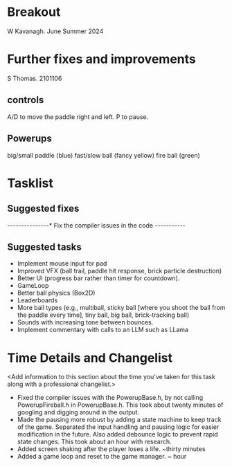 # Breakout

W Kavanagh. June Summer 2024

# Further fixes and improvements
S Thomas. 2101106

## controls

A/D to move the paddle right and left.
P to pause.

## Powerups

big/small paddle (blue)
fast/slow ball (fancy yellow)
fire ball (green)

# Tasklist

## Suggested fixes

---------------* Fix the compiler issues in the code -----------

## Suggested tasks

* Implement mouse input for pad
* Improved VFX (ball trail, paddle hit response, brick particle destruction)
* Better UI (progress bar rather than timer for countdown).
* GameLoop
* Better ball physics (Box2D)
* Leaderboards
* More ball types (e.g., multiball, sticky ball [where you shoot the ball from the paddle every time], tiny ball, big ball, brick-tracking ball)
* Sounds with increasing tone between bounces.
* Implement commentary with calls to an LLM such as LLama

# Time Details and Changelist
<Add information to this section about the time you've taken for this task along with a professional changelist.>

* Fixed the compiler issues with the PowerupBase.h, by not calling PowerupFireball.h in PowerupBase.h. This took about twenty minutes of googling and digging around in the output.
* Made the pausing more robust by adding a state machine to keep track of the game. Separated the input handling and pausing logic for easier modification in the future. Also added debounce logic to prevent rapid state changes. This took about an hour with research.
* Added screen shaking after the player loses a life. ~thirty minutes
* Added a game loop and reset to the game manager. ~ hour
